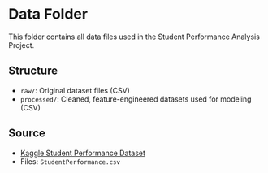 # Data Folder 

This folder contains all data files used in the Student Performance Analysis Project.

## Structure 

- `raw/`: Original dataset files (CSV)
- `processed/`: Cleaned, feature-engineered datasets used for modeling (CSV) 

## Source 

- [Kaggle Student Performance Dataset](https://www.kaggle.com/datasets/spscientist/students-performance-in-exams)
- Files: `StudentPerformance.csv`
